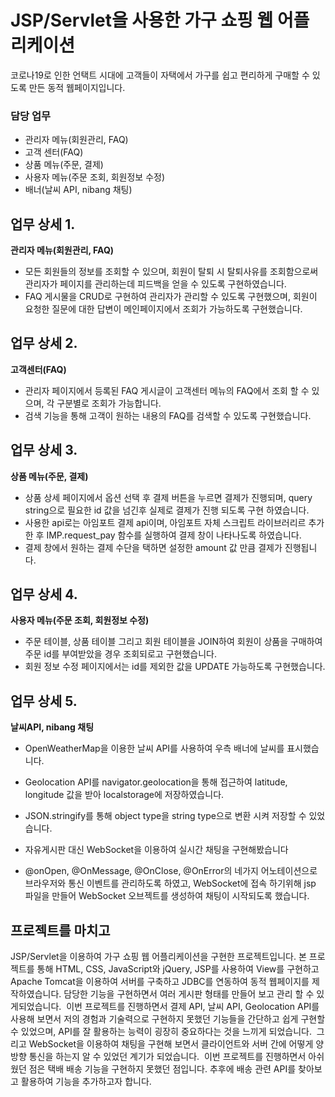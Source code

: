 # JSP/Servlet을 사용한 가구 쇼핑 웹 어플리케이션

코로나19로 인한 언택트 시대에 고객들이 자택에서 가구를 쉽고 편리하게 구매할 수 있도록 만든 동적 웹페이지입니다.

### 담당 업무
- 관리자 메뉴(회원관리, FAQ)
- 고객 센터(FAQ)
- 상품 메뉴(주문, 결제)
- 사용자 메뉴(주문 조회, 회원정보 수정)
- 배너(날씨 API, nibang 채팅) 

## 업무 상세 1.
__관리자 메뉴(회원관리, FAQ)__
- 모든 회원들의 정보를 조회할 수 있으며, 회원이 탈퇴 시 탈퇴사유를 조회함으로써 관리자가 페이지를 관리하는데 피드백을 얻을 수 있도록 구현하였습니다.
- FAQ 게시물을 CRUD로 구현하여 관리자가 관리할 수 있도록 구현했으며, 회원이 요청한 질문에 대한 답변이 메인페이지에서 조회가 가능하도록 구현했습니다.

## 업무 상세 2.
__고객센터(FAQ)__
- 관리자 페이지에서 등록된 FAQ 게시글이 고객센터 메뉴의 FAQ에서 조회 할 수 있으며, 각 구분별로 조회가 가능합니다.
- 검색 기능을 통해 고객이 원하는 내용의 FAQ를 검색할 수 있도록 구현했습니다.

## 업무 상세 3.
__상품 메뉴(주문, 결제)__
- 상품 상세 페이지에서 옵션 선택 후 결제 버튼을 누르면 결제가 진행되며, query string으로 필요한 id 값을 넘긴후 실제로 결제가 진행 되도록 구현 하였습니다. 
- 사용한 api로는 아임포트 결제 api이며, 아임포트 자체 스크립트 라이브러리르 추가한 후 IMP.request_pay 함수를 실행하여 결제 창이 나타나도록 하였습니다. 
- 결제 창에서 원하는 결제 수단을 택하면 설정한 amount 값 만큼 결제가 진행됩니다.

## 업무 상세 4.
__사용자 메뉴(주문 조회, 회원정보 수정)__
- 주문 테이블, 상품 테이블 그리고 회원 테이블을 JOIN하여 회원이 상품을 구매하여 주문 id를 부여받았을 경우 조회되로고 구현했습니다.
- 회원 정보 수정 페이지에서는 id를 제외한 값을 UPDATE 가능하도록 구현했습니다.

## 업무 상세 5.
__날씨API, nibang 채팅__
- OpenWeatherMap을 이용한 날씨 API를 사용하여 우측 배너에 날씨를 표시했습니다. 
- Geolocation API를 navigator.geolocation을 통해 접근하여 latitude, longitude 값을 받아 localstorage에 저장하였습니다.
- JSON.stringify를 통해 object type을 string type으로 변환 시켜 저장할 수 있었습니다.

- 자유게시판 대신 WebSocket을 이용하여 실시간 채팅을 구현해봤습니다
- @onOpen, @OnMessage, @OnClose, @OnError의 네가지 어노테이션으로 브라우저와 통신 이벤트를 관리하도록 하였고, WebSocket에 접속 하기위해 jsp 파일을 만들어  WebSocket 오브젝트를 생성하여 채팅이 시작되도록 했습니다.

## 프로젝트를 마치고
JSP/Servlet을 이용하여 가구 쇼핑 웹 어플리케이션을 구현한 프로젝트입니다.
본 프로젝트를 통해 HTML, CSS, JavaScript와 jQuery, JSP를 사용하여 View를 구현하고  Apache Tomcat을 이용하여 서버를 구축하고 JDBC를 연동하여 동적 웹페이지를 제작하였습니다. 담당한 기능을 구현하면서 여러 게시판 형태를 만들어 보고 관리 할 수 있게되었습니다. 
이번 프로젝트를 진행하면서 결제 API, 날씨 API, Geolocation API를 사용해 보면서 저의 경험과 기술력으로 구현하지 못했던 기능들을 간단하고 쉽게 구현할 수 있었으며, API를 잘 활용하는 능력이 굉장히 중요하다는 것을 느끼게 되었습니다. 
그리고 WebSocket을 이용하여 채팅을 구현해 보면서 클라이언트와 서버 간에 어떻게 양방향 통신을 하는지 알 수 있었던 계기가 되었습니다. 
이번 프로젝트를 진행하면서 아쉬웠던 점은 택배 배송 기능을 구현하지 못했던 점입니다. 추후에 배송 관련 API를 찾아보고 활용하여 기능을 추가하고자 합니다.



 






